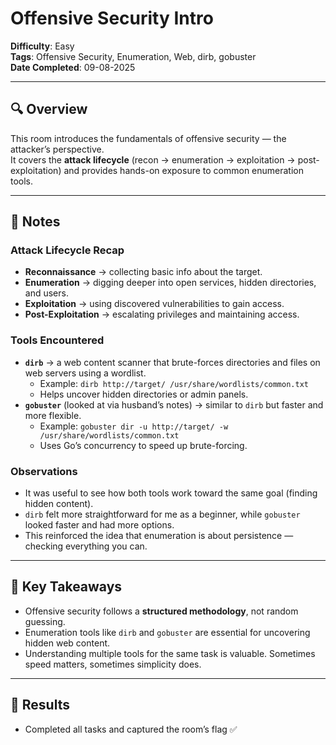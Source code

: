# Offensive Security Intro  

**Difficulty**: Easy  
**Tags**: Offensive Security, Enumeration, Web, dirb, gobuster  
**Date Completed**: 09-08-2025 

---

## 🔍 Overview  
This room introduces the fundamentals of offensive security — the attacker’s perspective.  
It covers the **attack lifecycle** (recon → enumeration → exploitation → post-exploitation) and provides hands-on exposure to common enumeration tools.  

---

## 📝 Notes  

### Attack Lifecycle Recap  
- **Reconnaissance** → collecting basic info about the target.  
- **Enumeration** → digging deeper into open services, hidden directories, and users.  
- **Exploitation** → using discovered vulnerabilities to gain access.  
- **Post-Exploitation** → escalating privileges and maintaining access.  

### Tools Encountered  
- **`dirb`** → a web content scanner that brute-forces directories and files on web servers using a wordlist.  
  - Example: `dirb http://target/ /usr/share/wordlists/common.txt`  
  - Helps uncover hidden directories or admin panels.  
- **`gobuster`** (looked at via husband’s notes) → similar to `dirb` but faster and more flexible.  
  - Example: `gobuster dir -u http://target/ -w /usr/share/wordlists/common.txt`  
  - Uses Go’s concurrency to speed up brute-forcing.  

### Observations  
- It was useful to see how both tools work toward the same goal (finding hidden content).  
- `dirb` felt more straightforward for me as a beginner, while `gobuster` looked faster and had more options.  
- This reinforced the idea that enumeration is about persistence — checking everything you can.  

---

## 🧩 Key Takeaways  
- Offensive security follows a **structured methodology**, not random guessing.  
- Enumeration tools like `dirb` and `gobuster` are essential for uncovering hidden web content.  
- Understanding multiple tools for the same task is valuable. Sometimes speed matters, sometimes simplicity does.  

---

## 🎯 Results  
- Completed all tasks and captured the room’s flag ✅  
